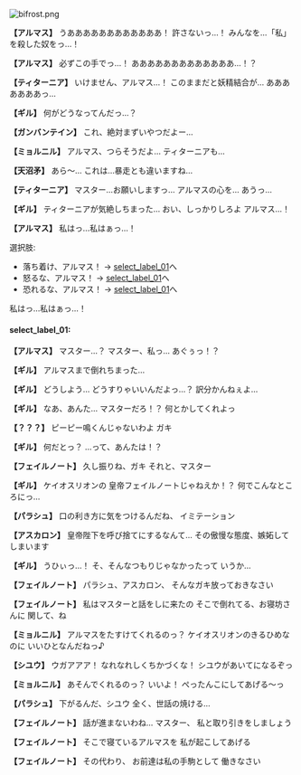 
![bifrost.png](../images/backgrounds/bifrost.png)

**【アルマス】**
うああああああああああああ！
許さないっ…！
みんなを…「私」を殺した奴をっ…！

**【アルマス】**
必ずこの手でっ…！
あああああああああああああ…！？

**【ティターニア】**
いけません、アルマス…！
このままだと妖精結合が…
あああああああっ…

**【ギル】**
何がどうなってんだっ…？

**【ガンバンテイン】**
これ、絶対まずいやつだよー…

**【ミョルニル】**
アルマス、つらそうだよ…
ティターニアも…

**【天沼矛】**
あら～…
これは…暴走とも違いますね…

**【ティターニア】**
マスター…お願いしますっ…
アルマスの心を…
あうっ…

**【ギル】**
ティターニアが気絶しちまった…
おい、しっかりしろよ
アルマス…！

**【アルマス】**
私はっ…私はぁっ…！

選択肢:
- 落ち着け、アルマス！ → [select_label_01](#select_label_01)へ
- 怒るな、アルマス！ → [select_label_01](#select_label_01)へ
- 恐れるな、アルマス！ → [select_label_01](#select_label_01)へ

私はっ…私はぁっ…！

#### select_label_01:

**【アルマス】**
マスター…？
マスター、私っ…
あぐぅっ！？

**【ギル】**
アルマスまで倒れちまった…

**【ギル】**
どうしよう…
どうすりゃいいんだよっ…？
訳分かんねぇよ…

**【ギル】**
なあ、あんた…
マスターだろ！？
何とかしてくれよっ

**【？？？】**
ピーピー鳴くんじゃないわよ
ガキ

**【ギル】**
何だとっ？
…って、あんたは！？

**【フェイルノート】**
久し振りね、ガキ
それと、マスター

**【ギル】**
ケイオスリオンの
皇帝フェイルノートじゃねえか！？
何でこんなところにっ…

**【パラシュ】**
口の利き方に気をつけるんだね、
イミテーション

**【アスカロン】**
皇帝陛下を呼び捨てにするなんて…
その傲慢な態度、嫉妬してしまいます

**【ギル】**
うひぃっ…！
そ、そんなつもりじゃなかったって
いうか…

**【フェイルノート】**
パラシュ、アスカロン、
そんなガキ放っておきなさい

**【フェイルノート】**
私はマスターと話をしに来たの
そこで倒れてる、お寝坊さんに
関して、ね

**【ミョルニル】**
アルマスをたすけてくれるのっ？
ケイオスリオンのきるひめなのに
いいひとなんだねっ♪

**【シユウ】**
ウガアアア！
なれなれしくちかづくな！
シユウがあいてになるぞっ

**【ミョルニル】**
あそんでくれるのっ？
いいよ！
ぺったんこにしてあげる～っ

**【パラシュ】**
下がるんだ、シユウ
全く、世話の焼ける…

**【フェイルノート】**
話が進まないわね…
マスター、
私と取り引きをしましょう

**【フェイルノート】**
そこで寝ているアルマスを
私が起こしてあげる

**【フェイルノート】**
その代わり、
お前達は私の手駒として
働きなさい